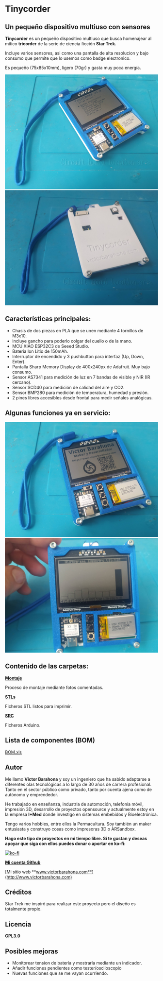 # Tinycorder

## Un pequeño dispositivo multiuso con sensores

**Tinycorder** es un pequeño dispositivo multiuso que busca homenajear al mítico **tricorder** de la serie de ciencia ficción **Star Trek.**

Incluye varios sensores, asi como una pantalla de alta resolucion y bajo consumo que permite que lo usemos como badge electronico.

Es pequeño (75x85x10mm), ligero (70gr) y gasta muy poca energía.

![Cyberdeck PICO8](Tinycorder.jpg)
![Cyberdeck PICO8](Tinycorder_trasera.jpg)

## Características principales:

- Chasis de dos piezas en PLA que se unen mediante 4 tornillos de M3x10.
- Incluye gancho para poderlo colgar del cuello o de la mano.
- MCU XIAO ESP32C3 de Seeed Studio.
- Batería Ion Litio de 150mAh.
- Interruptor de encendido y 3 pushbutton para interfaz (Up, Down, Enter).
- Pantalla Sharp Memory Display de 400x240px de Adafruit. Muy bajo consumo. 
- Sensor AS7341 para medición de luz en 7 bandas de visible y NIR (IR cercano).
- Sensor SCD40 para medición de calidad del aire y CO2.
- Sensor BMP280 para medición de temperatura, humedad y presión.
- 2 pines libres accesibles desde frontal para medir señales analógicas.

## Algunas funciones ya en servicio:
![Cyberdeck PICO8](Badge_electronico.jpg)
![Cyberdeck PICO8](Espectrometro.jpg)

## Contenido de las carpetas:

[**Montaje** ](Montaje/README.md) 

Proceso de montaje mediante fotos comentadas. 

[**STLs** ](STL/README.md) 

Ficheros STL listos para imprimir. 

[**SRC** ](SRC/README.md) 

Ficheros Arduino.

## Lista de componentes (BOM)

[BOM.xls](BOM.xlsx)

## Autor

Me llamo **Victor Barahona** y soy un ingeniero que ha sabido adaptarse a diferentes olas tecnológicas a lo largo de 30 años de carrera profesional. Tanto en el sector público como privado, tanto por cuenta ajena como de autónomo y emprendedor.

He trabajado en enseñanza, industria de automoción, telefonía móvil, impresión 3D, desarrollo de proyectos opensource y actualmente estoy en la empresa **I+Med** donde investigo en sistemas embebidos y Bioelectrónica.

Tengo varios hobbies, entre ellos la Permacultura. Soy también un maker entusiasta y construyo cosas como impresoras 3D o ARSandbox.

**Hago este tipo de proyectos en mi tiempo libre. Si te gustan y deseas apoyar que siga con ellos puedes donar o aportar en ko-fi:**

[![ko-fi](https://ko-fi.com/img/githubbutton_sm.svg)](https://ko-fi.com/F2F81DFZ9Q)

[**Mi cuenta Github**](https://github.com/Egokitek)

[Mi sitio web **www.victorbarahona.com**](http://www.victorbarahona.com)

## Créditos

Star Trek me inspiró para realizar este proyecto pero el diseño es totalmente propio.

## Licencia

**GPL3.0**

## Posibles mejoras

- Monitorear tension de batería y mostrarla mediante un indicador.
- Añadir funciones pendientes como tester/osciloscopio
- Nuevas funciones que se me vayan ocurriendo.


